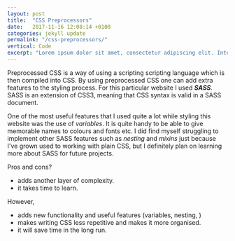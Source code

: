 ```yaml
---
layout: post
title:  "CSS Preprocessors"
date:   2017-11-16 12:08:14 +0100
categories: jekyll update
permalink: "/css-preprocessors/"
vertical: Code
excerpt: "Lorem ipsum dolor sit amet, consectetur adipiscing elit. Integer odio purus, euismod porta enim ac, sagittis congue diam."
---
```


Preprocessed CSS is a way of using a scripting scripting language which is then compiled into CSS. By using preprocessed CSS one can add extra features to the styling process. For this particular website I used **_SASS_**. SASS is an extension of CSS3, meaning that CSS syntax is valid in a SASS document. 

One of the most useful features that I used quite a lot while styling this website was the use of _variables_. It is quite handy to be able to give memorable names to colours and fonts etc. I did find myself struggling to implement other SASS features such as _nesting_ and _mixins_ just because I've grown used to working with plain CSS, but I definitely plan on learning more about SASS for future projects. 

Pros and cons?
- adds another layer of complexity.
- it takes time to learn.


However, 
- adds new functionality and useful features (variables, nesting, )
- makes writing CSS less repetitive and makes it more organised.
- it will save time in the long run. 

